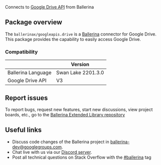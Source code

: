 Connects to [Google Drive API](https://developers.google.com/drive) from Ballerina

## Package overview

The `ballerinax/googleapis.drive` is a [Ballerina](https://ballerina.io/) connector for Google Drive. This package provides the capability to easily access Google Drive. 

### Compatibility
|                    | Version            |
|--------------------|--------------------|
| Ballerina Language | Swan Lake 2201.3.0 |
| Google Drive API   | V3                 |

## Report issues
To report bugs, request new features, start new discussions, view project boards, etc., go to the [Ballerina Extended Library repository](https://github.com/ballerina-platform/ballerina-extended-library)

## Useful links
- Discuss code changes of the Ballerina project in [ballerina-dev@googlegroups.com](mailto:ballerina-dev@googlegroups.com).
- Chat live with us via our [Discord server](https://discord.gg/ballerinalang).
- Post all technical questions on Stack Overflow with the [#ballerina](https://stackoverflow.com/questions/tagged/ballerina) tag
